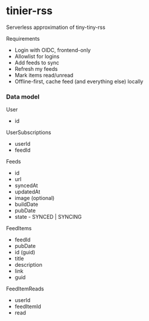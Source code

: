 # tinier-rss

Serverless approximation of tiny-tiny-rss

Requirements
- Login with OIDC, frontend-only
- Allowlist for logins
- Add feeds to sync
- Refresh my feeds
- Mark items read/unread
- Offline-first, cache feed (and everything else) locally


### Data model

User
- id

UserSubscriptions
- userId
- feedId

Feeds
- id
- url
- syncedAt
- updatedAt
- image (optional)
- buildDate
- pubDate
- state - SYNCED | SYNCING

FeedItems
- feedId
- pubDate
- id (guid)
- title
- description
- link
- guid

FeedItemReads
- userId
- feedItemId
- read
